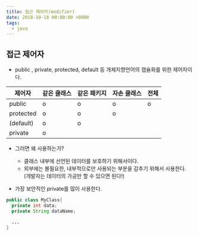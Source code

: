```yaml
---
title: 접근 제어자(modifier)
date: 2018-10-18 00:00:00 +0900
tags:
  - java
---
```

## 접근 제어자
- public , private, protected, default 등 개체지향언어의 캡슐화를 위한 제어자이다.

|제어자|같은 클래스|같은 패키지|자손 클래스|전체|
|---|---|---|--|---|
|public|o|o|o|o|
|protected|o|o|o||
|(default)|o|o|||
|private|o||||

- 그러면 왜 사용하는가?
  - 클래스 내부에 선언된 데이터를 보호하기 위해서이다.
  - 외부에는 불필요한, 내부적으로만 사용되는 부분을 감추기 위해서 사용한다. (개발자는 데이터의 가공만 할 수 있으면 된다!)

- 가장 보안적인 private를 많이 사용한다.

```java
public class MyClass{
  private int data;
  private String dataName;

  ...
}
```


